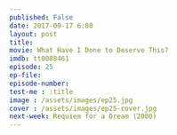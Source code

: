 ```yaml
---
published: False
date: 2017-09-17 6:00
layout: post
title: 
movie: What Have I Done to Deserve This?
imdb: tt0088461
episode: 25
ep-file: 
episode-number: 
test-me : :title
image : /assets/images/ep25.jpg
cover : /assets/images/ep25-cover.jpg
next-week: Requiem for a Dream (2000)
---
```

